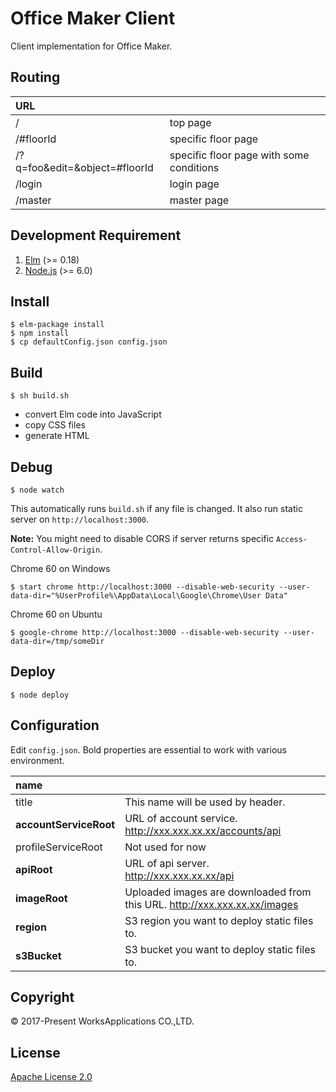 Office Maker Client
====

Client implementation for Office Maker.

## Routing

|URL||
|:--|:--|
|/|top page|
|/#floorId|specific floor page|
|/?q=foo&edit=&object=#floorId|specific floor page with some conditions|
|/login|login page|
|/master|master page|


## Development Requirement

1. [Elm](http://elm-lang.org/) (>= 0.18)
2. [Node.js](https://nodejs.org/) (>= 6.0)

## Install

```
$ elm-package install
$ npm install
$ cp defaultConfig.json config.json
```

## Build

```
$ sh build.sh
```

- convert Elm code into JavaScript
- copy CSS files
- generate HTML


## Debug

```
$ node watch
```

This automatically runs `build.sh` if any file is changed. It also run static server on `http://localhost:3000`.

**Note:** You might need to disable CORS if server returns specific `Access-Control-Allow-Origin`.

Chrome 60 on Windows
```
$ start chrome http://localhost:3000 --disable-web-security --user-data-dir="%UserProfile%\AppData\Local\Google\Chrome\User Data"
```

Chrome 60 on Ubuntu
```
$ google-chrome http://localhost:3000 --disable-web-security --user-data-dir=/tmp/someDir
```

## Deploy

```
$ node deploy
```


## Configuration

Edit `config.json`. Bold properties are essential to work with various environment.

|name||
|:--|:--|
|title|This name will be used by header.|
|**accountServiceRoot**|URL of account service. http://xxx.xxx.xx.xx/accounts/api |
|profileServiceRoot|Not used for now |
|**apiRoot**|URL of api server. http://xxx.xxx.xx.xx/api |
|**imageRoot**|Uploaded images are downloaded from this URL. http://xxx.xxx.xx.xx/images |
|**region**|S3 region you want to deploy static files to. |
|**s3Bucket**|S3 bucket you want to deploy static files to. |


## Copyright

© 2017-Present WorksApplications CO.,LTD.


## License

[Apache License 2.0](LICENSE)

